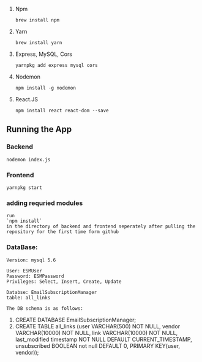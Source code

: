 1. Npm

    `brew install npm`

2. Yarn

   `brew install yarn`

3. Express, MySQL, Cors

   `yarnpkg add express mysql cors`

4. Nodemon

   `npm install -g nodemon`

5. React.JS

    `npm install react react-dom --save`


## Running the App

### Backend

`nodemon index.js`

### Frontend

`yarnpkg start`

### adding requried modules
    run 
    `npm install` 
    in the directory of backend and frontend seperately after pulling the repository for the first time form github


### DataBase:

    Version: mysql 5.6

    User: ESMUser
    Password: ESMPassword
    Privileges: Select, Insert, Create, Update

    Databse: EmailSubscriptionManager
    table: all_links

    The DB schema is as follows:

1.  CREATE DATABASE EmailSubscriptionManager;
2.  CREATE TABLE all_links (user VARCHAR(500) NOT NULL, vendor VARCHAR(10000) NOT NULL, link VARCHAR(10000) NOT NULL, last_modified timestamp NOT NULL DEFAULT CURRENT_TIMESTAMP, unsubscribed BOOLEAN not null DEFAULT 0, PRIMARY KEY(user, vendor));